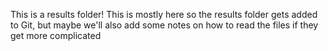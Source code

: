 This is a results folder!  This is mostly here so the results folder gets added to Git, but maybe we'll also add some notes on how to read the files if they get more complicated